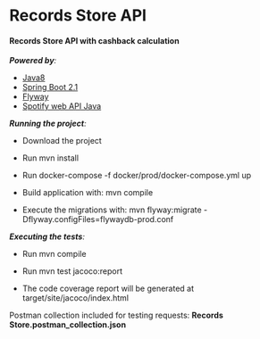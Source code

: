 # Records Store API
#### Records Store API  with cashback calculation

_***Powered by***:_

 * [Java8](https://openjdk.java.net/projects/jdk8/)
 * [Spring Boot 2.1](https://spring.io/projects/spring-boot)
 * [Flyway](https://flywaydb.org/)
 * [Spotify web API Java](https://github.com/thelinmichael/spotify-web-api-java) 

_***Running the project***:_

* Download the project 

* Run mvn install

* Run docker-compose -f docker/prod/docker-compose.yml up

* Build application with: mvn compile

* Execute the migrations with: mvn flyway:migrate -Dflyway.configFiles=flywaydb-prod.conf

_***Executing the tests***:_

* Run mvn compile

* Run mvn test jacoco:report

* The code coverage report will be generated at target/site/jacoco/index.html

Postman collection included for testing requests: **Records Store.postman_collection.json**



